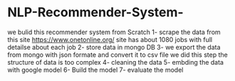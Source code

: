 # NLP-Recommender-System-
we bulid this recommender system from Scratch
1- scrape the data from this site https://www.onetonline.org/
site has about 1080 jobs with full detailse about each job 
2- store data in mongo DB 
3- we export the data from mongo with json formate and convert it to csv file 
we did this step the structure of data is too complex
4- cleaning the data 
5- embding the data with google model 
6- Build the model 
7- evaluate the model
